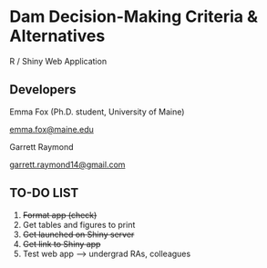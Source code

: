 Dam Decision-Making Criteria & Alternatives
==========================


R / Shiny Web Application


## Developers
Emma Fox (Ph.D. student, University of Maine)


emma.fox@maine.edu


Garrett Raymond


garrett.raymond14@gmail.com


## TO-DO LIST
1. ~~Format app (check)~~
2. Get tables and figures to print
3. ~~Get launched on Shiny server~~
4. ~~Get link to Shiny app~~
5. Test web app --> undergrad RAs, colleagues
